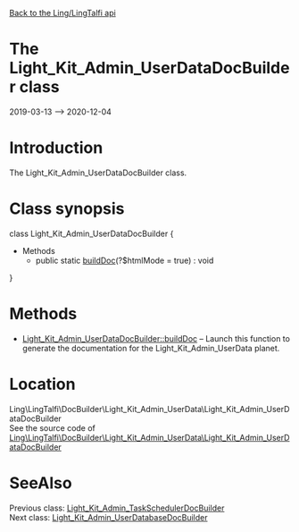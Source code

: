 [Back to the Ling/LingTalfi api](https://github.com/lingtalfi/LingTalfi/blob/master/doc/api/Ling/LingTalfi.md)



The Light_Kit_Admin_UserDataDocBuilder class
================
2019-03-13 --> 2020-12-04






Introduction
============

The Light_Kit_Admin_UserDataDocBuilder class.



Class synopsis
==============


class <span class="pl-k">Light_Kit_Admin_UserDataDocBuilder</span>  {

- Methods
    - public static [buildDoc](https://github.com/lingtalfi/LingTalfi/blob/master/doc/api/Ling/LingTalfi/DocBuilder/Light_Kit_Admin_UserData/Light_Kit_Admin_UserDataDocBuilder/buildDoc.md)(?$htmlMode = true) : void

}






Methods
==============

- [Light_Kit_Admin_UserDataDocBuilder::buildDoc](https://github.com/lingtalfi/LingTalfi/blob/master/doc/api/Ling/LingTalfi/DocBuilder/Light_Kit_Admin_UserData/Light_Kit_Admin_UserDataDocBuilder/buildDoc.md) &ndash; Launch this function to generate the documentation for the Light_Kit_Admin_UserData planet.





Location
=============
Ling\LingTalfi\DocBuilder\Light_Kit_Admin_UserData\Light_Kit_Admin_UserDataDocBuilder<br>
See the source code of [Ling\LingTalfi\DocBuilder\Light_Kit_Admin_UserData\Light_Kit_Admin_UserDataDocBuilder](https://github.com/lingtalfi/LingTalfi/blob/master/DocBuilder/Light_Kit_Admin_UserData/Light_Kit_Admin_UserDataDocBuilder.php)



SeeAlso
==============
Previous class: [Light_Kit_Admin_TaskSchedulerDocBuilder](https://github.com/lingtalfi/LingTalfi/blob/master/doc/api/Ling/LingTalfi/DocBuilder/Light_Kit_Admin_TaskScheduler/Light_Kit_Admin_TaskSchedulerDocBuilder.md)<br>Next class: [Light_Kit_Admin_UserDatabaseDocBuilder](https://github.com/lingtalfi/LingTalfi/blob/master/doc/api/Ling/LingTalfi/DocBuilder/Light_Kit_Admin_UserDatabase/Light_Kit_Admin_UserDatabaseDocBuilder.md)<br>
